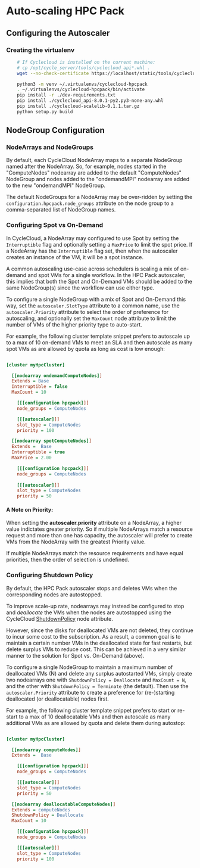 # Auto-scaling HPC Pack

## Configuring the Autoscaler

### Creating the virtualenv

```bash
    # If Cyclecloud is installed on the current machine:
    # cp /opt/cycle_server/tools/cyclecloud_api*.whl .
    wget --no-check-certificate https://localhost/static/tools/cyclecloud_api-8.0.1-py2.py3-none-any.whl

    python3 -m venv ~/.virtualenvs/cyclecloud-hpcpack
    . ~/.virtualenvs/cyclecloud-hpcpack/bin/activate
    pip install -r ./dev-requirements.txt
    pip install ./cyclecloud_api-8.0.1-py2.py3-none-any.whl
    pip install ./cyclecloud-scalelib-0.1.1.tar.gz
    python setup.py build
```


## NodeGroup Configuration

### NodeArrays and NodeGroups 

By default, each CycleCloud NodeArray maps to a separate NodeGroup named after the NodeArray.  So, for example, nodes started in the "ComputeNodes" nodearray are added to the default "ComputeNodes" NodeGroup and nodes added to the "ondemandMPI" nodearray are added to the new "ondemandMPI" NodeGroup.


The default NodeGroups for a NodeArray may be over-ridden by setting the ``configuration.hpcpack.node_groups`` attribute on the node group to a comma-separated list of NodeGroup names.


### Configuring Spot vs On-Demand

In CycleCloud, a NodeArray may  configured to use Spot by setting the ``Interruptible`` flag and optionally setting a ``MaxPrice`` to limit the spot price.  If a NodeArray has the ``Interruptible`` flag set, then when the autoscaler creates an instance of the VM, it will be a spot instance.

A common autoscaling use-case across schedulers is scaling a mix of on-demand and spot VMs for a single workflow.   In the HPC Pack autoscaler, this implies that both the Spot and On-Demand VMs should be added to the same NodeGroup(s) since the workflow can use either type.

To configure a single NodeGroup with a mix of Spot and On-Demand this way, set the ``autoscaler.SlotType`` attribute to a common name, use the ``autoscaler.Priority`` attribute to select the order of preference for autoscaling, and optionally set the ``MaxCount`` node attribute to limit the number of VMs of the higher priority type to auto-start.

For example, the following cluster template snippet prefers to autoscale up to a max of 10 on-demand VMs to meet an SLA and then autoscale as many spot VMs as are allowed by quota as long as cost is low enough:

```ini

[cluster myHpcCluster]

  [[nodearray ondemandComputeNodes]]
  Extends = Base
  Interruptible = false
  MaxCount = 10

    [[[configuration hpcpack]]]
    node_groups = ComputeNodes

    [[[autoscaler]]]
    slot_type = ComputeNodes
    priority = 100

  [[nodearray spotComputeNodes]]
  Extends =  Base
  Interruptible = true
  MaxPrice = 2.00

    [[[configuration hpcpack]]]
    node_groups = ComputeNodes
    
    [[[autoscaler]]]
    slot_type = ComputeNodes
    priority = 50

```


#### A Note on Priority:

When setting the **autoscaler.priority** attribute on a NodeArray, a higher value indictates greater priority.   So if multiple NodeArrays match a resource request and more than one has capacity, the autoscaler will prefer to create VMs from the NodeArray with the greatest Priority value.

If multiple NodeArrays match the resource requirements and have equal priorities, then the order of selection is undefined.


### Configuring Shutdown Policy

By default, the HPC Pack autoscaler stops and deletes VMs when the corresponding nodes are autostopped.  

To improve scale-up rate, nodearrays may instead be configured to stop and *deallocate* the VMs when the nodes are autostopped using the CycleCloud [ShutdownPolicy](https://docs.microsoft.com/en-us/azure/cyclecloud/includes/api_operations#terminate-or-deallocate-cluster-nodes) node attribute.

However, since the disks for deallocated VMs are not deleted, they continue to incur some cost to the subscription.   As a result, a common goal is to maintain a certain number VMs in the deallocated state for fast restarts, but delete surplus VMs to reduce cost.   This can be achieved in a very similar manner to the solution for Spot vs. On-Demand (above).

To configure a single NodeGroup to maintain a maximum number of deallocated VMs (N) and delete any surplus autostarted VMs, simply create two nodearrays one with ``ShutdownPolicy = Deallocate`` and ``MaxCount = N``, and the  other with  ``ShutdownPolicy = Terminate`` (the default).  Then use the ``autoscaler.Priority`` attribute to create a preference for (re-)starting deallocated (or deallocatable) nodes first.

For example, the following cluster template snippet prefers to start or re-start to a max of 10 deallocatable VMs and then autoscale as many additional VMs as are allowed by quota and delete them during autostop:

```ini

[cluster myHpcCluster]

  [[nodearray computeNodes]]
  Extends =  Base

    [[[configuration hpcpack]]]
    node_groups = ComputeNodes

    [[[autoscaler]]]
    slot_type = ComputeNodes
    priority = 50

  [[nodearray deallocatableComputeNodes]]
  Extends = computeNodes
  ShutdownPolicy = Deallocate
  MaxCount = 10

    [[[configuration hpcpack]]]
    node_groups = ComputeNodes

    [[[autoscaler]]]
    slot_type = ComputeNodes
    priority = 100

```

